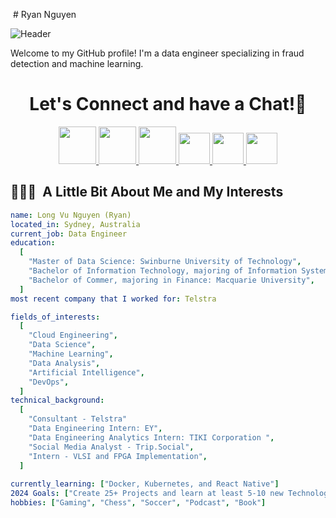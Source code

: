  # Ryan Nguyen

![Header](https://capsule-render.vercel.app/api?type=venom&height=300&color=gradient&text=Ryan%20Nguyen&textBg=false&fontColor=00ABE4&desc=Data%20Engineer&descAlign=50&descAlignY=66&rotate=0&animation=twinkling&section=header)

Welcome to my GitHub profile! I'm a data engineer specializing in fraud detection and machine learning.


<h1 align="center">
  Let's Connect and have a Chat!💬
</h1>

<p align="center">
<a href="https://www.facebook.com/ryan.vu.1002/">
      <img height="60" src="https://img.icons8.com/?size=100&id=118568&format=png&color=000000"/>
</a>
<a href="https://www.linkedin.com/in/ryan-nguyen-a6827a1a2/">
  <img height="60" src="https://img.icons8.com/?size=100&id=67570&format=png&color=000000"/>
</a>
<a href="https://medium.com/@ryannguyen102">
  <img height="60" src="https://img.icons8.com/?size=100&id=9LB6bUNyP4yj&format=png&color=000000"/>
</a>
<a href="https://dev.to/thepiyushmalhotra">
  <img height="50" src="https://user-images.githubusercontent.com/46517096/166974096-7aeecad4-483e-4c85-983f-f4b37b3f794e.png"/>
</a>
<a href="https://twitter.com/Ipiyushmalhotra">
  <img height="50" src="https://user-images.githubusercontent.com/46517096/166974271-91dfa250-d70b-4cb9-8707-f1bda1b708c3.png"/>
</a>
<a href="https://www.instagram.com/thepiyushmalhotra/">
  <img height="50" src="https://user-images.githubusercontent.com/46517096/166974368-9798f39f-1f46-499c-b14e-81f0a3f83a06.png"/>
</a>
</p>


<h2> 👨🏻‍💻 &nbsp;A Little Bit About Me and My Interests</h2>
 
```yaml
name: Long Vu Nguyen (Ryan)
located_in: Sydney, Australia
current_job: Data Engineer
education:
  [
    "Master of Data Science: Swinburne University of Technology",
    "Bachelor of Information Technology, majoring of Information System and Business Analysis: Macquarie University",
    "Bachelor of Commer, majoring in Finance: Macquarie University",
  ]
most recent company that I worked for: Telstra

fields_of_interests:
  [
    "Cloud Engineering",
    "Data Science",
    "Machine Learning",
    "Data Analysis",
    "Artificial Intelligence",
    "DevOps",
  ]
technical_background:
  [
    "Consultant - Telstra"
    "Data Engineering Intern: EY",
    "Data Engineering Analytics Intern: TIKI Corporation ",
    "Social Media Analyst - Trip.Social",
    "Intern - VLSI and FPGA Implementation",
  ]
  
currently_learning: ["Docker, Kubernetes, and React Native"]
2024 Goals: ["Create 25+ Projects and learn at least 5-10 new Technologies."]
hobbies: ["Gaming", "Chess", "Soccer", "Podcast", "Book"]
```
<h2> </h2>
